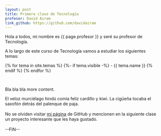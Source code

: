 ```yaml
---
layout: post
title: Primera clase de Tecnología
profesor: David Airam
link_github: https://github.com/davidairam
---
```


Hola a todos, mi nombre es {{ page.profesor }} y seré su profesor de Tecnología.

A lo largo de este curso de Tecnología vamos a estudiar los siguientes temas:

{% for tema in site.temas %}
  {%- if tema.visible -%}
    - {{ tema.name }}
  {% endif %}
{% endfor %}

<br>
<h0>

Bla bla bla more content.

El veloz murciélago hindú comía feliz cardillo y kiwi. La cigüeña tocaba el saxofón detrás del palenque de paja.
<br><br>
No se olviden visitar
<a href="{{ page.link_github }}">mi página</a> de GitHub y mencionen en la siguiente clase un proyecto interesante que les haya gustado.
<br><br>
--FIN--
